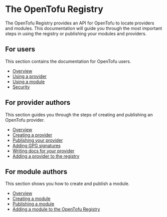 # The OpenTofu Registry

The OpenTofu Registry provides an API for OpenTofu to locate providers and modules. This documentation will guide you through the most important steps in using the registry or publishing your modules and providers. 

## For users

This section contains the documentation for OpenTofu users.

- [Overview](users)
- [Using a provider](users/providers)
- [Using a module](users/modules)
- [Security](users/security)

## For provider authors

This section guides you through the steps of creating and publishing an OpenTofu provider.

- [Overview](providers)
- [Creating a provider](providers/creating)
- [Publishing your provider](providers/publishing)
- [Adding GPG signatures](providers/gpg)
- [Writing docs for your provider](providers/docs)
- [Adding a provider to the registry](providers/adding)

## For module authors

This section shows you how to create and publish a module.

- [Overview](modules)
- [Creating a module](modules/creating)
- [Publishing a module](modules/publishing)
- [Adding a module to the OpenTofu Registry](modules/adding)

